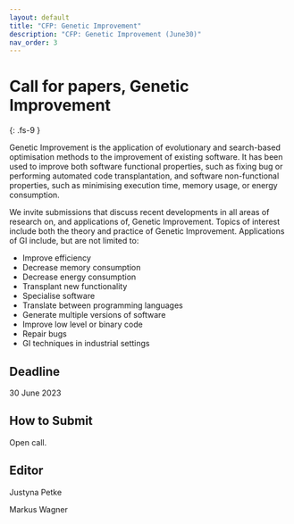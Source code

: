 ```yaml
---
layout: default
title: "CFP: Genetic Improvement"
description: "CFP: Genetic Improvement (June30)"
nav_order: 3
---
```


# Call for papers, Genetic Improvement
{: .fs-9 }

Genetic Improvement is the application of evolutionary and search-based optimisation methods to the improvement of existing software. It has been used to improve both software functional properties, such as fixing bug or performing automated code transplantation, and software non-functional properties, such as minimising execution time, memory usage, or energy consumption.

We invite submissions that discuss recent developments in all areas of research on, and applications of, Genetic Improvement. Topics of interest include both the theory and practice of Genetic Improvement. Applications of GI include, but are not limited to:

- Improve efficiency
- Decrease memory consumption
- Decrease energy consumption
- Transplant new functionality
- Specialise software
- Translate between programming languages
- Generate multiple versions of software
- Improve low level or binary code
- Repair bugs
- GI techniques in industrial settings

## Deadline

30 June 2023

## How to Submit

Open call.


## Editor

Justyna Petke
 
Markus Wagner

